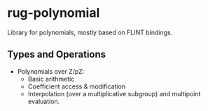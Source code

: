 # rug-polynomial

Library for polynomials, mostly based on FLINT bindings.

## Types and Operations

* Polynomials over Z/pZ:
   * Basic arithmetic
   * Coefficient access & modification
   * Interpolation (over a multiplicative subgroup) and multipoint evaluation.

